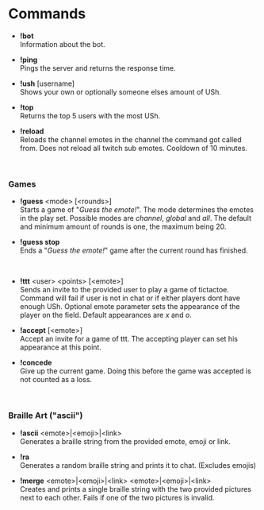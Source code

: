 # Commands

* __!bot__  
  Information about the bot.

* __!ping__  
Pings the server and returns the response time.

* __!ush__ [username]  
Shows your own or optionally someone elses amount of USh.

* __!top__  
Returns the top 5 users with the most USh.

* __!reload__  
Reloads the channel emotes in the channel the command got called from. Does not reload all twitch sub emotes. Cooldown of 10 minutes.

<br>

### Games

* __!guess__ \<mode\> [\<rounds\>]  
Starts a game of "*Guess the emote!*". The mode determines the emotes in the play set. Possible modes are *channel*, *global* and *all*.  The default and minimum amount of rounds is one, the maximum being 20. 

* __!guess stop__  
Ends a "*Guess the emote!*" game after the current round has finished.

<br>

* __!ttt__ \<user\> \<points\> [\<emote\>]  
Sends an invite to the provided user to play a game of tictactoe. Command will fail if user is not in chat or if either players dont have enough USh. Optional emote parameter sets the appearance of the player on the field. Default appearances are *x* and *o*.

* __!accept__ [\<emote\>]  
Accept an invite for a game of ttt. The accepting player can set his appearance at this point.

* __!concede__  
Give up the current game. Doing this before the game was accepted is not counted as a loss.

<br>

### Braille Art ("ascii")

* __!ascii__ \<emote\>|\<emoji\>|\<link\>  
Generates a braille string from the provided emote, emoji or link.

* __!ra__   
Generates a random braille string and prints it to chat. (Excludes emojis)

* __!merge__ \<emote\>|\<emoji\>|\<link\>  \<emote\>|\<emoji\>|\<link\>    
Creates and prints a single braille string with the two provided pictures next to each other. Fails if one of the two pictures is invalid.
